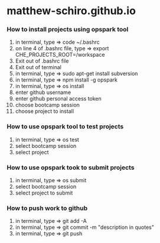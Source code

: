 # matthew-schiro.github.io

### How to install projects using opspark tool
1) in terminal, type => code ~/.bashrc
2) on line 4 of .bashrc file, type => export CHE_PROJECTS_ROOT=/workspace
3) Exit out of .bashrc file
4) Exit out of terminal
5) in terminal, type => sudo apt-get install subversion
6) in terminal, type => npm install -g opspark
7) in terminal, type => os install
8) enter github username
9) enter github personal access token
10) choose bootcamp session
11) choose project to install

### How to use opspark tool to test projects
1) in terminal, type => os test
2) select bootcamp session
3) select project

### How to use opspark took to submit projects
1) in terminal, type => os submit
2) select bootcamp session
3) select project to submit

### How to push work to github
1) in terminal, type => git add -A
2) in terminal, type => git commit -m "description in quotes"
3) in terminal, type => git push